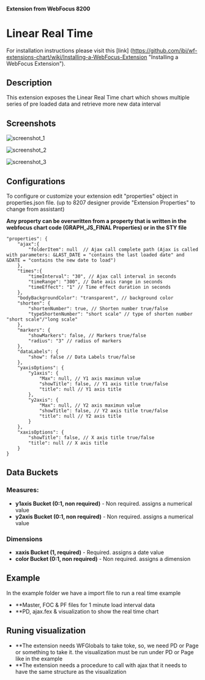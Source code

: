 #### Extension from WebFocus 8200

# Linear Real Time

For installation instructions please visit this [link] (https://github.com/ibi/wf-extensions-chart/wiki/Installing-a-WebFocus-Extension "Installing a WebFocus Extension").

## Description

This extension exposes the Linear Real Time chart which shows multiple series of pre loaded data and retrieve more new data interval

## Screenshots

![screenshot_1](https://github.com/ibi/wf-extensions-chart/blob/master/com.ibi.linear_real_time/screenshots/screenshot1.png)

![screenshot_2](https://github.com/ibi/wf-extensions-chart/blob/master/com.ibi.linear_real_time/screenshots/screenshot2.png)

![screenshot_3](https://github.com/ibi/wf-extensions-chart/blob/master/com.ibi.linear_real_time/screenshots/screenshot3.png)

## Configurations

To configure or customize your extension edit "properties" object in properties.json file. (up to 8207 designer provide "Extension Properties" to change from assistant)

**Any property can be overwritten from a property that is written in the webfocus chart code (GRAPH_JS_FINAL Properties) or in the STY file**
	
	"properties": {
		"ajax":{
			"folderItem": null  // Ajax call complete path (Ajax is called with parameters: &LAST_DATE = "contains the last loaded date" and &DATE = "contains the new date to load")
		},
		"times":{
			"timeInterval": "30", // Ajax call interval in seconds
			"timeRange": "300", // Date axis range in seconds
			"timeEffect": "1" // Time effect duration in seconds
		},
		"bodyBackgroundColor": "transparent", // background color
		"shorten": {
			"shortenNumber": true, // Shorten number true/false
			"typeShortenNumber": "short scale" // type of shorten number "short scale"/"long scale"
		},
		"markers": {
			"showMarkers": false, // Markers true/false
			"radius": "3" // radius of markers
		},
		"dataLabels": {
			"show": false // Data Labels true/false
		},
		"yaxisOptions": {
			"y1axis": {
				"Max": null, // Y1 axis maximun value
				"showTitle": false, // Y1 axis title true/false
				"title": null // Y1 axis title
			},
			"y2axis": {
				"Max": null, // Y2 axis maximun value
				"showTitle": false, // Y2 axis title true/false
				"title": null // Y2 axis title
			}
		},
		"xaxisOptions": {
			"showTitle": false, // X axis title true/false
			"title": null // X axis title
		}
	}


## Data Buckets

### Measures:
* **y1axis Bucket (0:1, non required)** - Non required. assigns a numerical value
* **y2axis Bucket (0:1, non required)** - Non required. assigns a numerical value

### Dimensions
* **xaxis Bucket (1, required)** - Required. assigns a date value
* **color Bucket (0:1, non required)** - Non required. assigns a dimension


## Example
In the example folder we have a import file to run a real time example
* **Master, FOC & PF files for 1 minute load interval data
* **PD, ajax.fex & visualization to show the real time chart

## Runing visualization
* **The extension needs WFGlobals to take toke, so, we need PD or Page or something to take it. the visualization must be run under PD or Page like in the example
* **The extension needs a procedure to call with ajax that it needs to have the same structure as the visualization